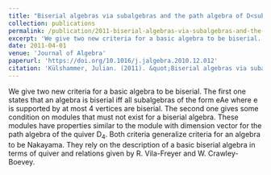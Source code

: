 ```yaml
---
title: "Biserial algebras via subalgebras and the path algebra of D<sub>4</sub>"
collection: publications
permalink: /publication/2011-biserial-algebras-via-subalgebras-and-the-path-algebra-of-d4-1
excerpt: 'We give two new criteria for a basic algebra to be biserial. The first one states that an algebra is biserial iff all subalgebras of the form eAe where e is supported by at most 4 vertices are biserial. The second one gives some condition on modules that must not exist for a biserial algebra. These modules have properties similar to the module with dimension vector for the path algebra of the quiver D<sub>4</sub>. Both criteria generalize criteria for an algebra to be Nakayama. They rely on the description of a basic biserial algebra in terms of quiver and relations given by R. Vila-Freyer and W. Crawley-Boevey.'
date: 2011-04-01
venue: 'Journal of Algebra'
paperurl: 'https://doi.org/10.1016/j.jalgebra.2010.12.012'
citation: 'Külshammer, Julian. (2011). &quot;Biserial algebras via subalgebras and the path algebra of D<sub>4</sub>.&quot; <i>Journal of Algebra</i>. 331(1).'
---
```

We give two new criteria for a basic algebra to be biserial. The first one states that an algebra is biserial iff all subalgebras of the form eAe where e is supported by at most 4 vertices are biserial. The second one gives some condition on modules that must not exist for a biserial algebra. These modules have properties similar to the module with dimension vector for the path algebra of the quiver D<sub>4</sub>. Both criteria generalize criteria for an algebra to be Nakayama. They rely on the description of a basic biserial algebra in terms of quiver and relations given by R. Vila-Freyer and W. Crawley-Boevey.
